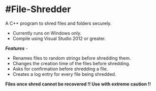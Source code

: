 #File-Shredder
=============

A C++ program to shred files and folders securely.

- Currently runs on Windows only.
- Compile using Visual Studio 2012 or greater.

***Features*** -

- Renames files to random strings before shredding them.
- Changes the creation time of the files before shredding.
- Asks for confirmation before shredding a file.
- Creates a log entry for every file being shredded.

**Files once shred cannot be recovered !! Use with extreme caution !!**

